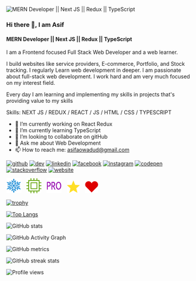 ![MERN Developer || Next JS || Redux || TypeScript]([https://i.ibb.co/f02jnyn/GITHUB.png](https://i.ibb.co/yV6J7BW/ASIF-Linked-In-Banner.png))

### Hi there 👋, I am Asif

#### MERN Developer || Next JS || Redux || TypeScript

I am a Frontend focused Full Stack Web Developer and a web learner.

I build websites like service providers, E-commerce, Portfolio, and Stock tracking. I regularly Learn web development in deeper. I am passionate about full-stack web development. I work hard and am very much focused on my interest field.

Every day I am learning and implementing my skills in projects that's providing value to my skills

Skills: NEXT JS / REDUX / REACT / JS / HTML / CSS / TYPESCRIPT

- 🔭 I’m currently working on React Redux
- 🌱 I’m currently learning TypeScript
- 👯 I’m looking to collaborate on gitHub
- 💬 Ask me about Web Development
- 📫 How to reach me: asifaowadud@gmail.com

[<img src='https://cdn.jsdelivr.net/npm/simple-icons@3.0.1/icons/github.svg' alt='github' height='40'>](https://github.com/https://github.com/abuabddullah) [<img src='https://cdn.jsdelivr.net/npm/simple-icons@3.0.1/icons/dev-dot-to.svg' alt='dev' height='40'>](https://dev.to/https://dev.to/abuabddullah) [<img src='https://cdn.jsdelivr.net/npm/simple-icons@3.0.1/icons/linkedin.svg' alt='linkedin' height='40'>](https://www.linkedin.com/in/https://www.linkedin.com/in/asifaowadud//) [<img src='https://cdn.jsdelivr.net/npm/simple-icons@3.0.1/icons/facebook.svg' alt='facebook' height='40'>](https://www.facebook.com/https://www.facebook.com/asifaowadud/) [<img src='https://cdn.jsdelivr.net/npm/simple-icons@3.0.1/icons/instagram.svg' alt='instagram' height='40'>](https://www.instagram.com/https://www.instagram.com/asif_a_owadud//) [<img src='https://cdn.jsdelivr.net/npm/simple-icons@3.0.1/icons/codepen.svg' alt='codepen' height='40'>](https://codepen.io/https://codepen.io/Abuabdullah) [<img src='https://cdn.jsdelivr.net/npm/simple-icons@3.0.1/icons/stackoverflow.svg' alt='stackoverflow' height='40'>](https://stackoverflow.com/users/https://stackoverflow.com/users/18385495/asif-a-owadud) [<img src='https://cdn.jsdelivr.net/npm/simple-icons@3.0.1/icons/icloud.svg' alt='website' height='40'>](https://www.asifawadud.com/)

<a href='https://archiveprogram.github.com/'><img src='https://raw.githubusercontent.com/acervenky/animated-github-badges/master/assets/acbadge.gif' width='40' height='40'></a> <a href='https://docs.github.com/en/developers'><img src='https://raw.githubusercontent.com/acervenky/animated-github-badges/master/assets/devbadge.gif' width='40' height='40'></a> <a href='https://github.com/pricing'><img src='https://raw.githubusercontent.com/acervenky/animated-github-badges/master/assets/pro.gif' width='40' height='40'></a> <a href='https://stars.github.com/'><img src='https://raw.githubusercontent.com/acervenky/animated-github-badges/master/assets/starbadge.gif' width='35' height='35'></a> <a href='https://docs.github.com/en/github/supporting-the-open-source-community-with-github-sponsors'><img src='https://raw.githubusercontent.com/acervenky/animated-github-badges/master/assets/sponsorbadge.gif' width='35' height='35'></a>

[![trophy](https://github-profile-trophy.vercel.app/?username=https://github.com/abuabddullah)](https://github.com/ryo-ma/github-profile-trophy)

[![Top Langs](https://github-readme-stats.vercel.app/api/top-langs/?username=https://github.com/abuabddullah)](https://github.com/anuraghazra/github-readme-stats)

![GitHub stats](https://github-readme-stats.vercel.app/api?username=https://github.com/abuabddullah&show_icons=true&count_private=true)

![GitHub Activity Graph](https://activity-graph.herokuapp.com/graph?username=https://github.com/abuabddullah)

![GitHub metrics](https://metrics.lecoq.io/https://github.com/abuabddullah)

![GitHub streak stats](https://github-readme-streak-stats.herokuapp.com/?user=https://github.com/abuabddullah)

![Profile views](https://gpvc.arturio.dev/https://github.com/abuabddullah)
